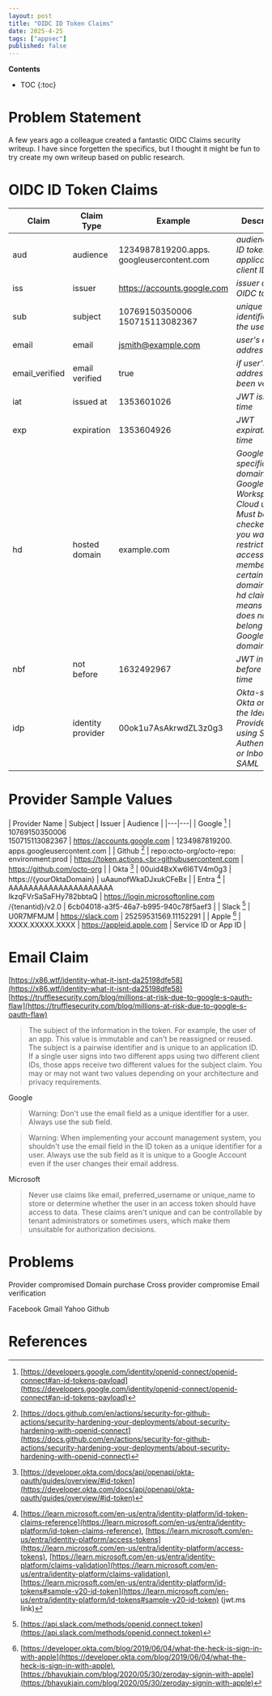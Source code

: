 ```yaml
---
layout: post
title: "OIDC ID Token Claims"
date: 2025-4-25
tags: ["appsec"]
published: false
---
```


**Contents**
* TOC
{:toc}

# Problem Statement

A few years ago a colleague created a fantastic OIDC Claims security writeup. I have since forgetten the specifics, but I thought it might be fun to try create my own writeup based on public research.

# OIDC ID Token Claims

| Claim | Claim Type | Example | Description |
|---|---|---|---|
| aud | audience | 1234987819200.apps.<br>googleusercontent.com | *audience the ID token is for, application client ID* | 
| iss | issuer | https://accounts.google.com | *issuer of the OIDC token* | 
| sub  | subject | 10769150350006<br>150715113082367 | *unique identifier for the user* |
| email | email | jsmith@example.com | *user's email address* | 
| email_verified | email verified | true | *if user's email address has been verified* | 
| iat | issued at | 1353601026 | *JWT issued time* | 
| exp | expiration | 1353604926 | *JWT expiration time*  | 
| hd | hosted domain | example.com | *Google-specific: the domain of the Google Workspace or Cloud user. Must be checked when you want to restrict access to members of certain domains. No hd claim means user does not belong to a Google hosted domain* | 
| nbf | not before | 1632492967 | *JWT invalid before this time* | 
| idp | identity provider | 00ok1u7AsAkrwdZL3z0g3 | *Okta-specific: Okta org ID or the Identity Provider ID using Social Authentication or Inbound SAML* | 

# Provider Sample Values

| Provider Name | Subject | Issuer | Audience |
|---|---|
| Google [^1] | 10769150350006<br>150715113082367 | https://accounts.google.com | 1234987819200.<br>apps.googleusercontent.com |
| Github [^2] | repo:octo-org/octo-repo:<br>environment:prod | https://token.actions.<br>githubusercontent.com | https://github.com/octo-org |
| Okta [^3] | 00uid4BxXw6I6TV4m0g3 | https://{yourOktaDomain} | uAaunofWkaDJxukCFeBx |
| Entra [^4] | AAAAAAAAAAAAAAAAAAAAA<br>IkzqFVrSaSaFHy782bbtaQ | https://login.microsoftonline.com<br>/{tenantid}/v2.0 | 6cb04018-a3f5-46a7-b995-940c78f5aef3 | 
| Slack [^5] | U0R7MFMJM | https://slack.com | 25259531569.11152291 | 
| Apple [^6] | XXXX.XXXXX.XXXX | https://appleid.apple.com | Service ID or App ID |

# Email Claim



[https://x86.wtf/identity-what-it-isnt-da25198dfe58](https://x86.wtf/identity-what-it-isnt-da25198dfe58)
[https://trufflesecurity.com/blog/millions-at-risk-due-to-google-s-oauth-flaw](https://trufflesecurity.com/blog/millions-at-risk-due-to-google-s-oauth-flaw)

> 	The subject of the information in the token. For example, the user of an app. This value is immutable and can't be reassigned or reused. The subject is a pairwise identifier and is unique to an application ID. If a single user signs into two different apps using two different client IDs, those apps receive two different values for the subject claim. You may or may not want two values depending on your architecture and privacy requirements.


Google
> Warning: Don't use the email field as a unique identifier for a user. Always use the sub field.

> Warning: When implementing your account management system, you shouldn't use the email field in the ID token as a unique identifier for a user. Always use the sub field as it is unique to a Google Account even if the user changes their email address.

Microsoft
> Never use claims like email, preferred_username or unique_name to store or determine whether the user in an access token should have access to data. These claims aren't unique and can be controllable by tenant administrators or sometimes users, which make them unsuitable for authorization decisions.

# Problems

Provider compromised
Domain purchase
Cross provider compromise
Email verification

Facebook
Gmail
Yahoo
Github



# References
[^1]: [https://developers.google.com/identity/openid-connect/openid-connect#an-id-tokens-payload](https://developers.google.com/identity/openid-connect/openid-connect#an-id-tokens-payload)

[^2]: [https://docs.github.com/en/actions/security-for-github-actions/security-hardening-your-deployments/about-security-hardening-with-openid-connect](https://docs.github.com/en/actions/security-for-github-actions/security-hardening-your-deployments/about-security-hardening-with-openid-connect)

[^3]: [https://developer.okta.com/docs/api/openapi/okta-oauth/guides/overview/#id-token](https://developer.okta.com/docs/api/openapi/okta-oauth/guides/overview/#id-token)

[^4]: [https://learn.microsoft.com/en-us/entra/identity-platform/id-token-claims-reference](https://learn.microsoft.com/en-us/entra/identity-platform/id-token-claims-reference), [https://learn.microsoft.com/en-us/entra/identity-platform/access-tokens](https://learn.microsoft.com/en-us/entra/identity-platform/access-tokens), [https://learn.microsoft.com/en-us/entra/identity-platform/claims-validation](https://learn.microsoft.com/en-us/entra/identity-platform/claims-validation), [https://learn.microsoft.com/en-us/entra/identity-platform/id-tokens#sample-v20-id-token](https://learn.microsoft.com/en-us/entra/identity-platform/id-tokens#sample-v20-id-token) (jwt.ms link)

[^5]: [https://api.slack.com/methods/openid.connect.token](https://api.slack.com/methods/openid.connect.token)

[^6]: [https://developer.okta.com/blog/2019/06/04/what-the-heck-is-sign-in-with-apple](https://developer.okta.com/blog/2019/06/04/what-the-heck-is-sign-in-with-apple), [https://bhavukjain.com/blog/2020/05/30/zeroday-signin-with-apple](https://bhavukjain.com/blog/2020/05/30/zeroday-signin-with-apple)





